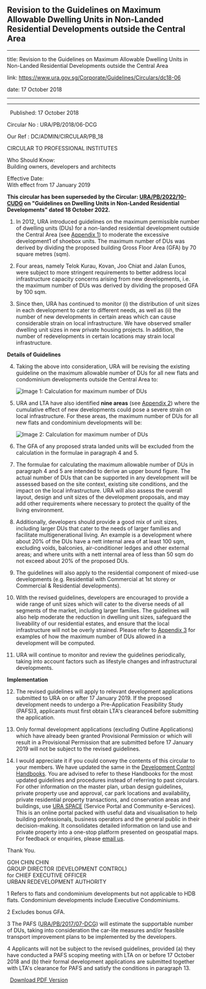 ## Revision to the Guidelines on Maximum Allowable Dwelling Units in Non-Landed Residential Developments outside the Central Area
---
title: Revision to the Guidelines on Maximum Allowable Dwelling Units in Non-Landed Residential Developments outside the Central Area

link: https://www.ura.gov.sg/Corporate/Guidelines/Circulars/dc18-06

date: 17 October 2018

---

------------------------------------------------------------------------------------------------------------------------------

  Published: 17 October 2018

Circular No : URA/PB/2018/06-DCG

Our Ref : DC/ADMIN/CIRCULAR/PB\_18

  

CIRCULAR TO PROFESSIONAL INSTITUTES

  

Who Should Know:  
Building owners, developers and architects

  

Effective Date:  
With effect from 17 January 2019

  

**This circular has been superseded by the Circular: [URA/PB/2022/10-CUDG](http://www.ura.gov.sg/Corporate/Guidelines/Circulars/dc22-10) on **"Guidelines on Dwelling Units in Non-Landed Residential Developments" dated 18 October 2022.****

1.  In 2012, URA introduced guidelines on the maximum permissible number of dwelling units (DUs) for a non-landed residential development outside the Central Area (see [Appendix 1](https://www.ura.gov.sg/-/media/Corporate/Guidelines/Development-control/Circulars/2018/Oct/dc18-06/dc18-06-App1.pdf)) to moderate the excessive development1 of shoebox units. The maximum number of DUs was derived by dividing the proposed building Gross Floor Area (GFA) by 70 square metres (sqm).

2.  Four areas, namely Telok Kurau, Kovan, Joo Chiat and Jalan Eunos, were subject to more stringent requirements to better address local infrastructure capacity concerns arising from new developments, i.e. the maximum number of DUs was derived by dividing the proposed GFA by 100 sqm.

3.  Since then, URA has continued to monitor (i) the distribution of unit sizes in each development to cater to different needs, as well as (ii) the number of new developments in certain areas which can cause considerable strain on local infrastructure. We have observed smaller dwelling unit sizes in new private housing projects. In addition, the number of redevelopments in certain locations may strain local infrastructure.

**Details of Guidelines**

4.  Taking the above into consideration, URA will be revising the existing guideline on the maximum allowable number of DUs for all new flats and condominium developments outside the Central Area to:  
      
    ![Image 1: Calculation for maximum number of DUs](https://www.ura.gov.sg/-/media/Corporate/Guidelines/Development-control/Circulars/2018/Oct/dc18-06/dc18-06-fig1.png) 

5.  URA and LTA have also identified **nine areas** (see [Appendix 2](https://www.ura.gov.sg/-/media/Corporate/Guidelines/Development-control/Circulars/2018/Oct/dc18-06/dc18-06-App2.pdf)) where the cumulative effect of new developments could pose a severe strain on local infrastructure. For these areas, the maximum number of DUs for all new flats and condominium developments will be:  
      
    ![Image 2: Calculation for maximum number of DUs](https://www.ura.gov.sg/-/media/Corporate/Guidelines/Development-control/Circulars/2018/Oct/dc18-06/dc18-06-fig2.png) 

6.  The GFA of any proposed strata landed units will be excluded from the calculation in the formulae in paragraph 4 and 5.

7.  The formulae for calculating the maximum allowable number of DUs in paragraph 4 and 5 are intended to derive an upper bound figure. The actual number of DUs that can be supported in any development will be assessed based on the site context, existing site conditions, and the impact on the local infrastructure. URA will also assess the overall layout, design and unit sizes of the development proposals, and may add other requirements where necessary to protect the quality of the living environment.

8.  Additionally, developers should provide a good mix of unit sizes, including larger DUs that cater to the needs of larger families and facilitate multigenerational living. An example is a development where about 20% of the DUs have a nett internal area of at least 100 sqm, excluding voids, balconies, air-conditioner ledges and other external areas; and where units with a nett internal area of less than 50 sqm do not exceed about 20% of the proposed DUs.

9.  The guidelines will also apply to the residential component of mixed-use developments (e.g. Residential with Commercial at 1st storey or Commercial & Residential developments).

10.  With the revised guidelines, developers are encouraged to provide a wide range of unit sizes which will cater to the diverse needs of all segments of the market, including larger families. The guidelines will also help moderate the reduction in dwelling unit sizes, safeguard the liveability of our residential estates, and ensure that the local infrastructure will not be overly strained. Please refer to [Appendix 3](https://www.ura.gov.sg/-/media/Corporate/Guidelines/Development-control/Circulars/2018/Oct/dc18-06/dc18-06-App3.pdf) for examples of how the maximum number of DUs allowed in a development will be computed.

11.  URA will continue to monitor and review the guidelines periodically, taking into account factors such as lifestyle changes and infrastructural developments.

**Implementation**

12.  The revised guidelines will apply to relevant development applications submitted to URA on or after 17 January 2019. If the proposed development needs to undergo a Pre-Application Feasibility Study (PAFS)3, applicants must first obtain LTA's clearance4 before submitting the application.

13.  Only formal development applications (excluding Outline Applications) which have already been granted Provisional Permission or which will result in a Provisional Permission that are submitted before 17 January 2019 will not be subject to the revised guidelines.

14.  I would appreciate it if you could convey the contents of this circular to your members. We have updated the same in the [Development Control Handbooks](https://www.ura.gov.sg/Corporate/Guidelines/Development-Control). You are advised to refer to these Handbooks for the most updated guidelines and procedures instead of referring to past circulars. For other information on the master plan, urban design guidelines, private property use and approval, car park locations and availability, private residential property transactions, and conservation areas and buildings, use [URA SPACE](https://www.ura.gov.sg/maps/) (Service Portal and Community e-Services). This is an online portal packed with useful data and visualisation to help building professionals, business operators and the general public in their decision-making. It consolidates detailed information on land use and private property into a one-stop platform presented on geospatial maps. For feedback or enquiries, please [email us](https://www.ura.gov.sg/feedbackWeb/contactus_feedback.jsp).        

Thank You.  
  
GOH CHIN CHIN  
GROUP DIRECTOR (DEVELOPMENT CONTROL)  
for CHIEF EXECUTIVE OFFICER  
URBAN REDEVELOPMENT AUTHORITY 



1 Refers to flats and condominium developments but not applicable to HDB flats. Condominium developments include Executive Condominiums.

2 Excludes bonus GFA.

3 The PAFS ([URA/PB/2017/07-DCG](http://www.ura.gov.sg/Corporate/Guidelines/Circulars/dc17-07)) will estimate the supportable number of DUs, taking into consideration the car-lite measures and/or feasible transport improvement plans to be implemented by the developers.

4 Applicants will not be subject to the revised guidelines, provided (a) they have conducted a PAFS scoping meeting with LTA on or before 17 October 2018 and (b) their formal development applications are submitted together with LTA's clearance for PAFS and satisfy the conditions in paragraph 13.

  



  [Download PDF Version](https://www.ura.gov.sg/services/download_file.aspx?f={ED53634D-220C-4828-BDFE-9E6025A78BA6})

